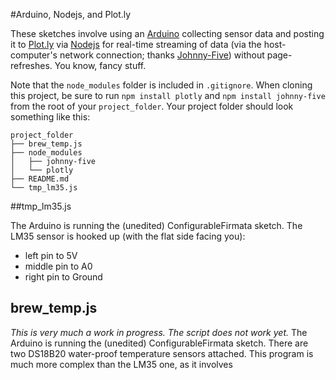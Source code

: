 #Arduino, Nodejs, and Plot.ly

These sketches involve using an [Arduino](http://arduino.cc) collecting sensor data and posting it to [Plot.ly](http:plot.ly) via [Nodejs](http://nodejs.org) for real-time streaming of data (via the host-computer's network connection; thanks [Johnny-Five](https://github.com/rwaldron/johnny-five)) without page-refreshes. You know, fancy stuff.

Note that the `node_modules` folder is included in `.gitignore`. When cloning this project, be sure to run `npm install plotly` and `npm install johnny-five` from the root of your `project_folder`. Your project folder should look something like this:

    project_folder
    ├── brew_temp.js
    ├── node_modules
    │   ├── johnny-five
    │   └── plotly
    ├── README.md
    └── tmp_lm35.js

##tmp_lm35.js

The Arduino is running the (unedited) ConfigurableFirmata sketch. The LM35 sensor is hooked up (with the flat side facing you):

* left pin to 5V
* middle pin to A0
* right pin to Ground

## brew_temp.js

*This is very much a work in progress. The script does not work yet.* The Arduino is running the (unedited) ConfigurableFirmata sketch. There are two DS18B20 water-proof temperature sensors attached. This program is much more complex than the LM35 one, as it involves